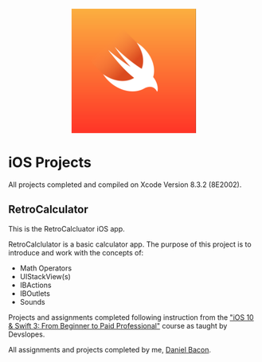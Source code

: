 <p align="center">
   <img src="https://github.com/dfbacon/iOS_Projects/blob/master/swift_logo.png" alt="swift logo" width="250" height="250">
</p>

iOS Projects
============

All projects completed and compiled on Xcode Version 8.3.2 (8E2002).

RetroCalculator
---------------

This is the RetroCalcluator iOS app. 

RetroCalclulator is a basic calculator app. The purpose of this project is to introduce and work with the concepts of:

* Math Operators
* UIStackView(s)
* IBActions
* IBOutlets
* Sounds


Projects and assignments completed following instruction from the ["iOS 10 & Swift 3: From Beginner to Paid Professional"](https://www.udemy.com/devslopes-ios10/) course as taught by Devslopes.

All assignments and projects completed by me, [Daniel Bacon](https://github.com/dfbacon).